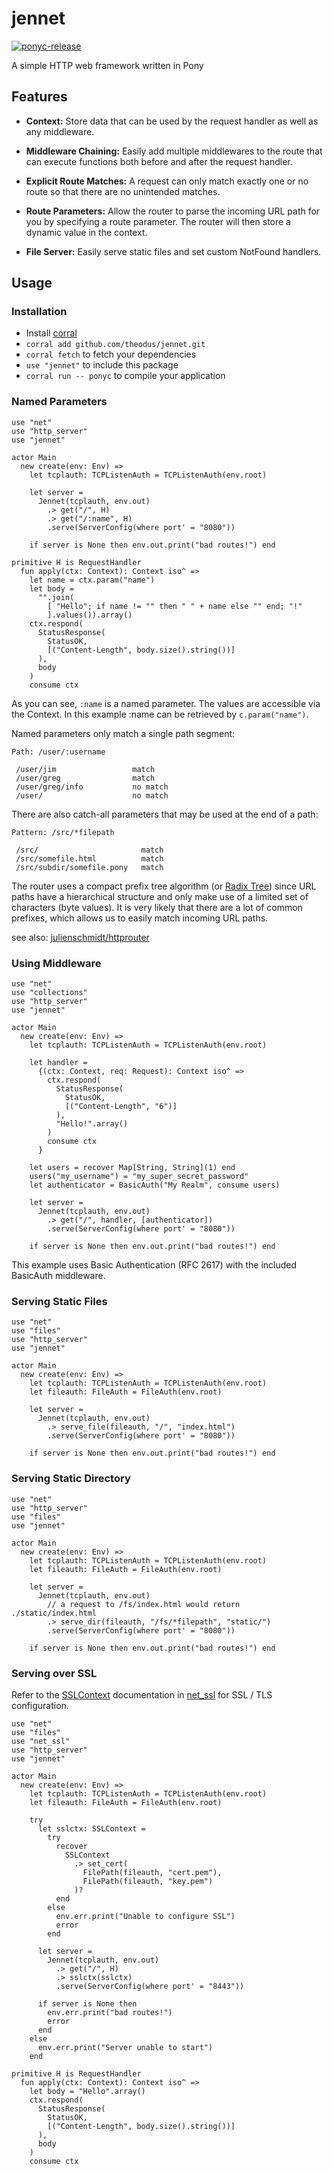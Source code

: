 # jennet
[![ponyc-release](https://github.com/Theodus/jennet/actions/workflows/ponyc-release.yml/badge.svg)](https://github.com/Theodus/jennet/actions/workflows/ponyc-release.yml)

A simple HTTP web framework written in Pony

## Features
- **Context:** Store data that can be used by the request handler as well as any middleware.

- **Middleware Chaining:** Easily add multiple middlewares to the route that can execute functions both before and after the request handler.

- **Explicit Route Matches:** A request can only match exactly one or no route so that there are no unintended matches.

- **Route Parameters:** Allow the router to parse the incoming URL path for you by specifying a route parameter. The router will then store a dynamic value in the context.

- **File Server:** Easily serve static files and set custom NotFound handlers.

## Usage

### Installation
- Install [corral](https://github.com/ponylang/corral)
- `corral add github.com/theodus/jennet.git`
- `corral fetch` to fetch your dependencies
- `use "jennet"` to include this package
- `corral run -- ponyc` to compile your application

### Named Parameters

```pony
use "net"
use "http_server"
use "jennet"

actor Main
  new create(env: Env) =>
    let tcplauth: TCPListenAuth = TCPListenAuth(env.root)

    let server =
      Jennet(tcplauth, env.out)
        .> get("/", H)
        .> get("/:name", H)
        .serve(ServerConfig(where port' = "8080"))

    if server is None then env.out.print("bad routes!") end

primitive H is RequestHandler
  fun apply(ctx: Context): Context iso^ =>
    let name = ctx.param("name")
    let body =
      "".join(
        [ "Hello"; if name != "" then " " + name else "" end; "!"
        ].values()).array()
    ctx.respond(
      StatusResponse(
        StatusOK,
        [("Content-Length", body.size().string())]
      ),
      body
    )
    consume ctx
```

As you can see, `:name` is a named parameter. The values are accessible via the Context. In this example :name can be retrieved by `c.param("name")`.

Named parameters only match a single path segment:
```
Path: /user/:username

 /user/jim                 match
 /user/greg                match
 /user/greg/info           no match
 /user/                    no match
```

There are also catch-all parameters that may be used at the end of a path:
```
Pattern: /src/*filepath

 /src/                       match
 /src/somefile.html          match
 /src/subdir/somefile.pony   match
```

The router uses a compact prefix tree algorithm (or [Radix Tree](https://en.wikipedia.org/wiki/Radix_tree)) since URL paths have a hierarchical structure and only make use of a limited set of characters (byte values). It is very likely that there are a lot of common prefixes, which allows us to easily match incoming URL paths.

see also: [julienschmidt/httprouter](https://github.com/julienschmidt/httprouter)

### Using Middleware

```pony
use "net"
use "collections"
use "http_server"
use "jennet"

actor Main
  new create(env: Env) =>
    let tcplauth: TCPListenAuth = TCPListenAuth(env.root)

    let handler =
      {(ctx: Context, req: Request): Context iso^ =>
        ctx.respond(
          StatusResponse(
            StatusOK,
            [("Content-Length", "6")]
          ),
          "Hello!".array()
        )
        consume ctx
      }

    let users = recover Map[String, String](1) end
    users("my_username") = "my_super_secret_password"
    let authenticator = BasicAuth("My Realm", consume users)

    let server =
      Jennet(tcplauth, env.out)
        .> get("/", handler, [authenticator])
        .serve(ServerConfig(where port' = "8080"))

    if server is None then env.out.print("bad routes!") end
```

This example uses Basic Authentication (RFC 2617) with the included BasicAuth middleware.

### Serving Static Files

```pony
use "net"
use "files"
use "http_server"
use "jennet"

actor Main
  new create(env: Env) =>
    let tcplauth: TCPListenAuth = TCPListenAuth(env.root)
    let fileauth: FileAuth = FileAuth(env.root)

    let server =
      Jennet(tcplauth, env.out)
        .> serve_file(fileauth, "/", "index.html")
        .serve(ServerConfig(where port' = "8080"))

    if server is None then env.out.print("bad routes!") end
```

### Serving Static Directory

```pony
use "net"
use "http_server"
use "files"
use "jennet"

actor Main
  new create(env: Env) =>
    let tcplauth: TCPListenAuth = TCPListenAuth(env.root)
    let fileauth: FileAuth = FileAuth(env.root)

    let server =
      Jennet(tcplauth, env.out)
        // a request to /fs/index.html would return ./static/index.html
        .> serve_dir(fileauth, "/fs/*filepath", "static/")
        .serve(ServerConfig(where port' = "8080"))

    if server is None then env.out.print("bad routes!") end
```

### Serving over SSL

Refer to the [SSLContext](https://ponylang.github.io/net_ssl/net_ssl-SSLContext/) documentation in [net_ssl](https://ponylang.github.io/net_ssl/) for SSL / TLS configuration.

```pony
use "net"
use "files"
use "net_ssl"
use "http_server"
use "jennet"

actor Main
  new create(env: Env) =>
    let tcplauth: TCPListenAuth = TCPListenAuth(env.root)
    let fileauth: FileAuth = FileAuth(env.root)

    try
      let sslctx: SSLContext =
        try
          recover
            SSLContext
              .> set_cert(
                FilePath(fileauth, "cert.pem"),
                FilePath(fileauth, "key.pem")
              )?
          end
        else
          env.err.print("Unable to configure SSL")
          error
        end

      let server =
        Jennet(tcplauth, env.out)
          .> get("/", H)
          .> sslctx(sslctx)
          .serve(ServerConfig(where port' = "8443"))

      if server is None then
        env.err.print("bad routes!")
        error
      end
    else
      env.err.print("Server unable to start")
    end

primitive H is RequestHandler
  fun apply(ctx: Context): Context iso^ =>
    let body = "Hello".array()
    ctx.respond(
      StatusResponse(
        StatusOK,
        [("Content-Length", body.size().string())]
      ),
      body
    )
    consume ctx
```
